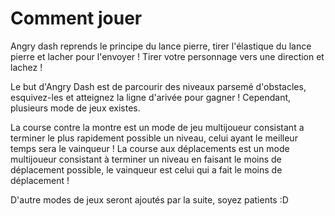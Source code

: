 <!-- TITLE: 3.1. Jouer -->
<!-- SUBTITLE:  -->

# Comment jouer
Angry dash reprends le principe du lance pierre, tirer l'élastique du lance pierre et lacher pour l'envoyer !
Tirer votre personnage vers une direction et lachez !

Le but d'Angry Dash est de parcourir des niveaux parsemé d'obstacles, esquivez-les et atteignez la ligne d'arivée pour gagner !
Cependant, plusieurs mode de jeux existes.

La course contre la montre est un mode de jeu multijoueur consistant a terminer le plus rapidement possible un niveau, celui ayant le meilleur temps sera le vainqueur !
La course aux déplacements est un mode multijoueur consistant à terminer un niveau en faisant le moins de déplacement possible, le vainqueur est celui qui a fait le moins de déplacement !

D'autre modes de jeux seront ajoutés par la suite, soyez patients :D
